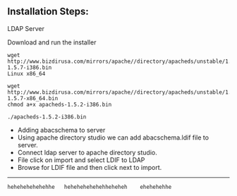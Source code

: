 ## Installation Steps:LDAP ServerDownload and run the installer    wget http://www.bizdirusa.com/mirrors/apache//directory/apacheds/unstable/1.5/1.5.7/apacheds-1.5.7-i386.bin    Linux x86_64        wget  http://www.bizdirusa.com/mirrors/apache//directory/apacheds/unstable/1.5/1.5.7/apacheds-1.5.7-x86_64.bin    chmod a+x apacheds-1.5.2-i386.bin        ./apacheds-1.5.2-i386.bin* Adding abacschema to server* Using apache directory studio we can add abacschema.ldif file to server.* Connect ldap server to apache directory studio.* File click on import and select LDIF to LDAP* Browse for LDIF file and then click next to import.***`hehehehehehehhe  hehehehehehehheheheh   ehehehehhe`    
